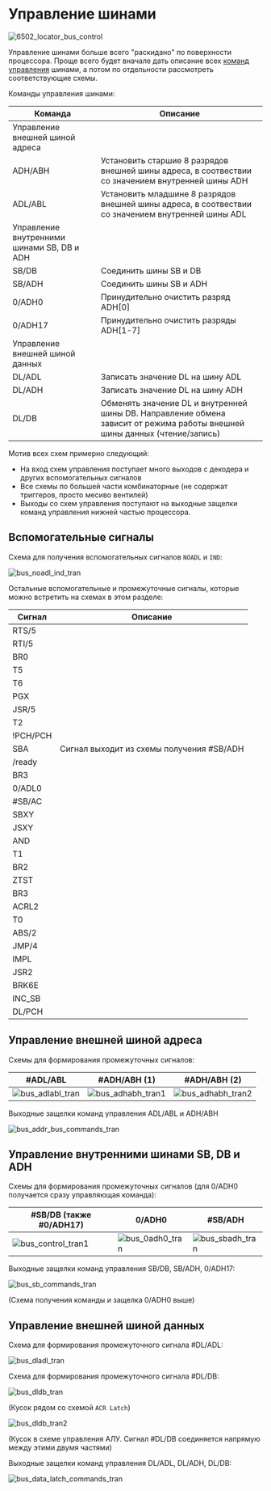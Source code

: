 # Управление шинами

![6502_locator_bus_control](/BreakingNESWiki/imgstore/6502_locator_bus_control.jpg)

Управление шинами больше всего "раскидано" по поверхности процессора. Проще всего будет вначале дать описание всех [команд управления](context_control.md) шинами, а потом по отдельности рассмотреть соответствующие схемы.

Команды управления шинами:

|Команда|Описание|
|---|---|
|Управление внешней шиной адреса||
|ADH/ABH|Установить старшие 8 разрядов внешней шины адреса, в соотвествии со значением внутренней шины ADH|
|ADL/ABL|Установить младшине 8 разрядов внешней шины адреса, в соотвествии со значением внутренней шины ADL|
|Управление внутренними шинами SB, DB и ADH||
|SB/DB|Соединить шины SB и DB|
|SB/ADH|Соединить шины SB и ADH|
|0/ADH0|Принудительно очистить разряд ADH\[0\]|
|0/ADH17|Принудительно очистить разряды ADH\[1-7\]|
|Управление внешней шиной данных||
|DL/ADL|Записать значение DL на шину ADL|
|DL/ADH|Записать значение DL на шину ADH|
|DL/DB|Обменять значение DL и внутренней шины DB. Направление обмена зависит от режима работы внешней шины данных (чтение/запись)|

Мотив всех схем примерно следующий:
- На вход схем управления поступает много выходов с декодера и других вспомогательных сигналов
- Все схемы по большей части комбинаторные (не содержат триггеров, просто месиво вентилей)
- Выходы со схем управления поступают на выходные защелки команд управления нижней частью процессора.

## Вспомогательные сигналы

Схема для получения вспомогательных сигналов `NOADL` и `IND`:

![bus_noadl_ind_tran](/BreakingNESWiki/imgstore/bus_noadl_ind_tran.jpg)

Остальные вспомогательные и промежуточные сигналы, которые можно встретить на схемах в этом разделе:

|Сигнал|Описание|
|---|---|
|RTS/5| |
|RTI/5| |
|BR0| |
|T5| |
|T6| |
|PGX| |
|JSR/5| |
|T2| |
|!PCH/PCH| |
|SBA|Сигнал выходит из схемы получения #SB/ADH|
|/ready| |
|BR3| |
|0/ADL0| |
|#SB/AC| |
|SBXY| |
|JSXY| |
|AND| |
|T1| |
|BR2| |
|ZTST| |
|BR3| |
|ACRL2| |
|T0| |
|ABS/2| |
|JMP/4| |
|IMPL| |
|JSR2| |
|BRK6E| |
|INC_SB| |
|DL/PCH| |

## Управление внешней шиной адреса

Схемы для формирования промежуточных сигналов:

|#ADL/ABL|#ADH/ABH (1)|#ADH/ABH (2)|
|---|---|---|
|![bus_adlabl_tran](/BreakingNESWiki/imgstore/bus_adlabl_tran.jpg)|![bus_adhabh_tran1](/BreakingNESWiki/imgstore/bus_adhabh_tran1.jpg)|![bus_adhabh_tran2](/BreakingNESWiki/imgstore/bus_adhabh_tran2.jpg)|

Выходные защелки команд управления ADL/ABL и ADH/ABH

![bus_addr_bus_commands_tran](/BreakingNESWiki/imgstore/bus_addr_bus_commands_tran.jpg)

## Управление внутренними шинами SB, DB и ADH

Схемы для формирования промежуточных сигналов (для 0/ADH0 получается сразу управляющая команда):

|#SB/DB (также #0/ADH17)|0/ADH0|#SB/ADH|
|---|---|---|
|![bus_control_tran1](/BreakingNESWiki/imgstore/bus_control_tran1.jpg)|![bus_0adh0_tran](/BreakingNESWiki/imgstore/bus_0adh0_tran.jpg)|![bus_sbadh_tran](/BreakingNESWiki/imgstore/bus_sbadh_tran.jpg)|

Выходные защелки команд управления SB/DB, SB/ADH, 0/ADH17:

![bus_sb_commands_tran](/BreakingNESWiki/imgstore/bus_sb_commands_tran.jpg)

(Схема получения команды и защелка 0/ADH0 выше)

## Управление внешней шиной данных

Схема для формирования промежуточного сигнала #DL/ADL:

![bus_dladl_tran](/BreakingNESWiki/imgstore/bus_dladl_tran.jpg)

Схема для формирования промежуточного сигнала #DL/DB:

![bus_dldb_tran](/BreakingNESWiki/imgstore/bus_dldb_tran.jpg)

(Кусок рядом со схемой `ACR Latch`)

![bus_dldb_tran2](/BreakingNESWiki/imgstore/bus_dldb_tran2.jpg)

(Кусок в схеме управления АЛУ. Сигнал #DL/DB соединяется напрямую между этими двумя частями)

Выходные защелки команд управления DL/ADL, DL/ADH, DL/DB:

![bus_data_latch_commands_tran](/BreakingNESWiki/imgstore/bus_data_latch_commands_tran.jpg)
